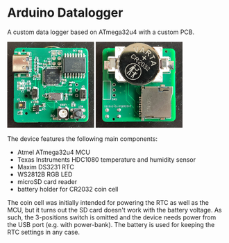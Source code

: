 # Arduino Datalogger

A custom data logger based on ATmega32u4 with a custom PCB.

<img src="front.jpg" width="200"> <img src="back.jpg" width="200">

The device features the following main components:
* Atmel ATmega32u4 MCU
* Texas Instruments HDC1080 temperature and humidity sensor
* Maxim DS3231 RTC
* WS2812B RGB LED
* microSD card reader
* battery holder for CR2032 coin cell

The coin cell was initially intended for powering the RTC as well as the MCU, but it turns out the SD card doesn't work with the battery voltage.
As such, the 3-positions switch is omitted and the device needs power from the USB port (e.g. with power-bank).
The battery is used for keeping the RTC settings in any case.
